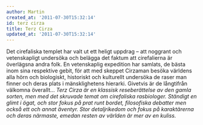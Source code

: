 ```yaml
---
author: Martin
created_at: '2011-07-30T15:32:14'
id: terz cirza
title: Terz Cirza
updated_at: '2011-07-30T15:32:14'
---
```

Det cirefaliska templet har valt ut ett heligt uppdrag – att noggrant och vetenskapligt undersöka och belägga det faktum att cirefalierna är överlägsna andra folk. En vetenskaplig expedition har samlats, de bästa inom sina respektive gebit, för att med skeppet Cirzaman besöka världens alla hörn och biologiskt, historiskt och kulturellt undersöka de raser man finner och deras plats i mänsklighetens hierarki. Givetvis är de långtifrån välkomna överallt… *Terz Cirza är en klassisk reseberättelse av den gamla sorten, men med det skruvade temat om cirefaliska rasbiologer. Ständigt en glimt i ögat, och stor fokus på prat runt bordet, filosofiska debatter men också ett och annat äventyr. Stor detaljrikedom och fokus på karaktärerna och deras närmaste, emedan resten av världen är mer av en kuliss.*